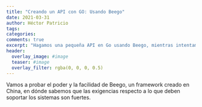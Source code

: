 ```yaml
---
title: "Creando un API con GO: Usando Beego"
date: 2021-03-31
author: Héctor Patricio
tags:
categories: 
comments: true
excerpt: "Hagamos una pequeña API en Go usando Beego, mientras intentamos seguir los principios de Domain Driven Design"
header:
  overlay_image: #image
  teaser: #image
  overlay_filter: rgba(0, 0, 0, 0.5)
---
```


Vamos a probar el poder y la facilidad de Beego, un framework creado en China, en dónde sabemos que las exigencias respecto a lo que deben soportar los sistemas son fuertes.
